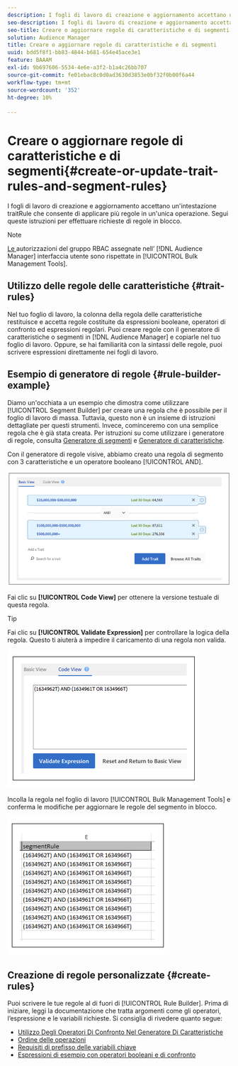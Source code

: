 ```yaml
---
description: I fogli di lavoro di creazione e aggiornamento accettano un'intestazione traitRule che consente di applicare più regole in un'unica operazione. Segui queste istruzioni per effettuare richieste di regole in blocco.
seo-description: I fogli di lavoro di creazione e aggiornamento accettano un'intestazione traitRule che consente di applicare più regole in un'unica operazione. Segui queste istruzioni per effettuare richieste di regole in blocco.
seo-title: Creare o aggiornare regole di caratteristiche e di segmenti
solution: Audience Manager
title: Creare o aggiornare regole di caratteristiche e di segmenti
uuid: bdd5f8f1-bb83-4844-b681-654e45ace3e1
feature: BAAAM
exl-id: 9b697606-5534-4e6e-a3f2-b1a4c26bb707
source-git-commit: fe01ebac8c0d0ad3630d3853e0bf32f0b00f6a44
workflow-type: tm+mt
source-wordcount: '352'
ht-degree: 10%

---
```


# Creare o aggiornare regole di caratteristiche e di segmenti{#create-or-update-trait-rules-and-segment-rules}

I fogli di lavoro di creazione e aggiornamento accettano un&#39;intestazione traitRule che consente di applicare più regole in un&#39;unica operazione. Segui queste istruzioni per effettuare richieste di regole in blocco.

<!-- 

<p>c_bulk_rules.xml </p>

 -->

>[!NOTE]
>
>[Le ](../../features/administration/administration-overview.md) autorizzazioni del gruppo RBAC assegnate nell’ [!DNL Audience Manager] interfaccia utente sono rispettate in  [!UICONTROL Bulk Management Tools].

## Utilizzo delle regole delle caratteristiche {#trait-rules}

Nel tuo foglio di lavoro, la colonna della regola delle caratteristiche restituisce e accetta regole costituite da espressioni booleane, operatori di confronto ed espressioni regolari. Puoi creare regole con il generatore di caratteristiche o segmenti in [!DNL Audience Manager] e copiarle nel tuo foglio di lavoro. Oppure, se hai familiarità con la sintassi delle regole, puoi scrivere espressioni direttamente nei fogli di lavoro.

## Esempio di generatore di regole {#rule-builder-example}

Diamo un&#39;occhiata a un esempio che dimostra come utilizzare [!UICONTROL Segment Builder] per creare una regola che è possibile per il foglio di lavoro di massa. Tuttavia, questo non è un insieme di istruzioni dettagliate per questi strumenti. Invece, cominceremo con una semplice regola che è già stata creata. Per istruzioni su come utilizzare i generatore di regole, consulta [Generatore di segmenti](../../features/segments/segment-builder.md) e [Generatore di caratteristiche](../../features/traits/about-trait-builder.md).

Con il generatore di regole visive, abbiamo creato una regola di segmento con 3 caratteristiche e un operatore booleano [!UICONTROL AND].

![](assets/visualrule.png)

Fai clic su **[!UICONTROL Code View]** per ottenere la versione testuale di questa regola.

>[!TIP]
>
>Fai clic su **[!UICONTROL Validate Expression]** per controllare la logica della regola. Questo ti aiuterà a impedire il caricamento di una regola non valida.

![](assets/coderule.png)

Incolla la regola nel foglio di lavoro [!UICONTROL Bulk Management Tools] e conferma le modifiche per aggiornare le regole del segmento in blocco.

![](assets/segmentrule.png)

## Creazione di regole personalizzate {#create-rules}

Puoi scrivere le tue regole al di fuori di [!UICONTROL Rule Builder]. Prima di iniziare, leggi la documentazione che tratta argomenti come gli operatori, l’espressione e le variabili richieste. Si consiglia di rivedere quanto segue:

* [Utilizzo Degli Operatori Di Confronto Nel Generatore Di Caratteristiche](../../features/traits/trait-comparison-operators.md)
* [Ordine delle operazioni](../../features/traits/trait-operator-precedence.md)
* [Requisiti di prefisso delle variabili chiave](../../features/traits/trait-variable-prefixes.md)
* [Espressioni di esempio con operatori booleani e di confronto](../../features/traits/trait-expression-samples.md)
